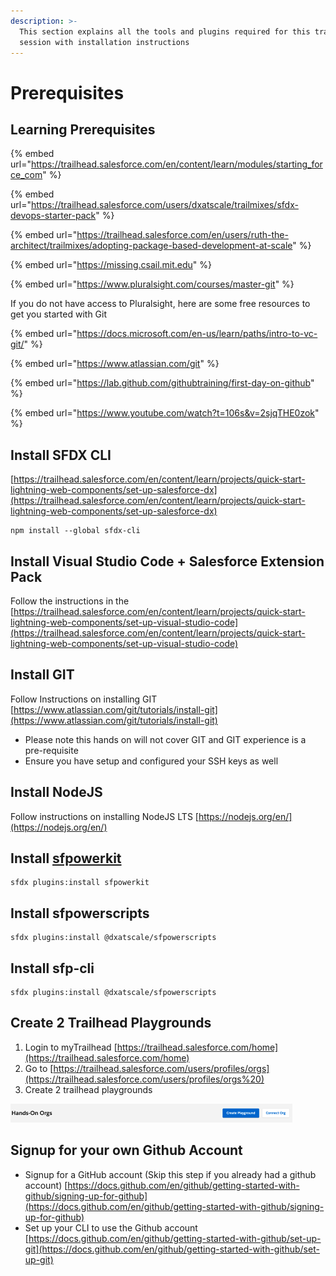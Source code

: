 ```yaml
---
description: >-
  This section explains all the tools and plugins required for this training
  session with installation instructions
---
```


# Prerequisites

## Learning Prerequisites

{% embed url="https://trailhead.salesforce.com/en/content/learn/modules/starting_force_com" %}

{% embed url="https://trailhead.salesforce.com/users/dxatscale/trailmixes/sfdx-devops-starter-pack" %}

{% embed url="https://trailhead.salesforce.com/en/users/ruth-the-architect/trailmixes/adopting-package-based-development-at-scale" %}

{% embed url="https://missing.csail.mit.edu" %}

{% embed url="https://www.pluralsight.com/courses/master-git" %}

If you do not have access to Pluralsight, here are some free resources to get you started with Git

{% embed url="https://docs.microsoft.com/en-us/learn/paths/intro-to-vc-git/" %}

{% embed url="https://www.atlassian.com/git" %}

{% embed url="https://lab.github.com/githubtraining/first-day-on-github" %}

{% embed url="https://www.youtube.com/watch?t=106s&v=2sjqTHE0zok" %}

## Install SFDX CLI <a href="#user-content-1.-sfdx-cli" id="user-content-1.-sfdx-cli"></a>

[https://trailhead.salesforce.com/en/content/learn/projects/quick-start-lightning-web-components/set-up-salesforce-dx](https://trailhead.salesforce.com/en/content/learn/projects/quick-start-lightning-web-components/set-up-salesforce-dx)

```
npm install --global sfdx-cli
```

## Install Visual Studio Code + Salesforce Extension Pack <a href="#user-content-2.-install-visual-studio-code-2b-salesforce-extension-pack" id="user-content-2.-install-visual-studio-code-2b-salesforce-extension-pack"></a>

Follow the instructions in the [https://trailhead.salesforce.com/en/content/learn/projects/quick-start-lightning-web-components/set-up-visual-studio-code](https://trailhead.salesforce.com/en/content/learn/projects/quick-start-lightning-web-components/set-up-visual-studio-code)

## Install GIT <a href="#user-content-3.-install-git" id="user-content-3.-install-git"></a>

Follow Instructions on installing GIT\
[https://www.atlassian.com/git/tutorials/install-git](https://www.atlassian.com/git/tutorials/install-git)

* Please note this hands on will not cover GIT and GIT experience is a pre-requisite
* Ensure you have setup and configured your SSH keys as well

## Install NodeJS

Follow instructions on installing NodeJS LTS [https://nodejs.org/en/](https://nodejs.org/en/)

## Install [sfpowerkit](https://github.com/accenture/sfpowerkit#installation) <a href="#user-content-4.-install-sfpowerkit" id="user-content-4.-install-sfpowerkit"></a>

```
sfdx plugins:install sfpowerkit
```

## Install sfpowerscripts

```
sfdx plugins:install @dxatscale/sfpowerscripts
```

## Install sfp-cli

```
sfdx plugins:install @dxatscale/sfpowerscripts
```

## Create 2 Trailhead Playgrounds <a href="#user-content-5.--create-2-trailhead-playgrounds" id="user-content-5.--create-2-trailhead-playgrounds"></a>

1. Login to myTrailhead [https://trailhead.salesforce.com/home](https://trailhead.salesforce.com/home)
2. Go to [https://trailhead.salesforce.com/users/profiles/orgs](https://trailhead.salesforce.com/users/profiles/orgs%20)
3. Create 2 trailhead playgrounds

![](<../.gitbook/assets/image (8) (1) (1) (1) (1) (1).png>)

## Signup for your own Github Account <a href="#user-content-6.-signup-for-your-own-github-account-2c-ignore-if-you-already-have-one" id="user-content-6.-signup-for-your-own-github-account-2c-ignore-if-you-already-have-one"></a>

* Signup for a GitHub account (Skip this step if you already had a github account) [https://docs.github.com/en/github/getting-started-with-github/signing-up-for-github](https://docs.github.com/en/github/getting-started-with-github/signing-up-for-github)
* Set up your CLI to use the Github account [https://docs.github.com/en/github/getting-started-with-github/set-up-git](https://docs.github.com/en/github/getting-started-with-github/set-up-git)
